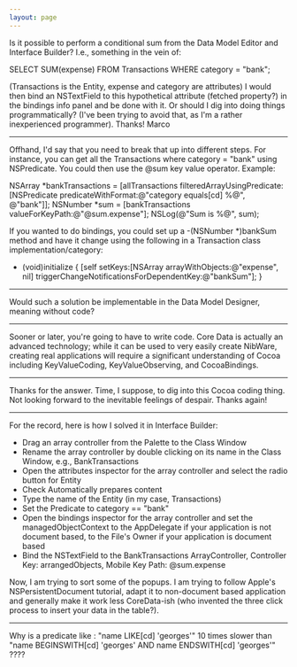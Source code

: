 ```yaml
---
layout: page
---
```


Is it possible to perform a conditional sum from the Data Model Editor and Interface Builder? I.e., something in the vein of:

    
SELECT SUM(expense) FROM Transactions
WHERE category = "bank";


(Transactions is the Entity, expense and category are attributes)
I would then bind an NSTextField to this hypothetical attribute (fetched property?) in the bindings info panel and be done with it. Or should I dig into doing things programmatically? (I've been trying to avoid that, as I'm a rather inexperienced programmer). Thanks! Marco

----

Offhand, I'd say that you need to break that up into different steps.  For instance, you can get all the Transactions where category = "bank" using NSPredicate.  You could then use the @sum key value operator.  Example:

    
NSArray *bankTransactions = [allTransactions filteredArrayUsingPredicate:[NSPredicate predicateWithFormat:@"category equals[cd] %@", @"bank"]];
NSNumber *sum = [bankTransactions valueForKeyPath:@"@sum.expense"];
NSLog(@"Sum is %@", sum);


If you wanted to do bindings, you could set up a     -(NSNumber *)bankSum method and have it change using the following in a Transaction class implementation/category:

    
+ (void)initialize
{
    [self setKeys:[NSArray arrayWithObjects:@"expense", nil] triggerChangeNotificationsForDependentKey:@"bankSum"];
}


----

Would such a solution be implementable in the Data Model Designer, meaning without code?

----

Sooner or later, you're going to have to write code.  Core Data is actually an advanced technology; while it can be used to very easily create NibWare, creating real applications will require a significant understanding of Cocoa including KeyValueCoding, KeyValueObserving, and CocoaBindings.

----

Thanks for the answer. Time, I suppose, to dig into this Cocoa coding thing. Not looking forward to the inevitable feelings of despair. Thanks again!

----

For the record, here is how I solved it in Interface Builder:
* Drag an array controller from the Palette to the Class Window
* Rename the array controller by double clicking on its name in the Class Window, e.g., BankTransactions
* Open the attributes inspector for the array controller and select the radio button for Entity
* Check Automatically prepares content
* Type the name of the Entity (in my case, Transactions)
* Set the Predicate to category == "bank"
* Open the bindings inspector for the array controller and set the managedObjectContext to the AppDelegate if your application is not document based, to the File's Owner if your application is document based
* Bind the NSTextField to the BankTransactions ArrayController, Controller Key: arrangedObjects, Mobile Key Path: @sum.expense

Now, I am trying to sort some of the popups. I am trying to follow Apple's NSPersistentDocument tutorial, adapt it to non-document based application and generally make it work less CoreData-ish (who invented the three click process to insert your data in the table?).

----

Why is a predicate like : "name LIKE[cd] 'georges'" 10 times slower than "name BEGINSWITH[cd] 'georges' AND name ENDSWITH[cd] 'georges'" ????
